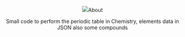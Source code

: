 <div align="center">
<img src="https://user-images.githubusercontent.com/77143046/139527851-951d855f-1c9f-4372-8029-7d2232965720.mp4"
altr="periodic" border="0"


## About
Small code to perform the periodic table in Chemistry, elements data in JSON
also some compounds 
